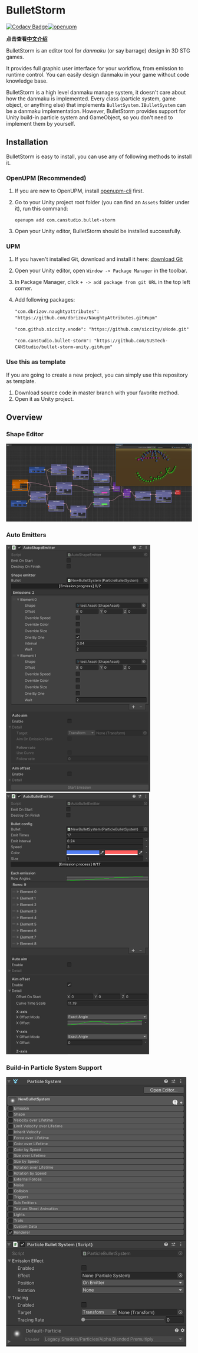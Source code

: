 # BulletStorm

[![Codacy Badge](https://app.codacy.com/project/badge/Grade/7837d955c0a24890b8e54ecda0768576)](https://www.codacy.com/gh/SUSTech-CANStudio/bullet-storm-unity/dashboard?utm_source=github.com&amp;utm_medium=referral&amp;utm_content=SUSTech-CANStudio/bullet-storm-unity&amp;utm_campaign=Badge_Grade)[![openupm](https://img.shields.io/npm/v/com.canstudio.bullet-storm?label=openupm&registry_uri=https://package.openupm.com)](https://openupm.com/packages/com.canstudio.bullet-storm/)

**点击查看[中文介绍](docs/README-zh-CN.md)**

BulletStorm is an editor tool for *danmaku* (or say barrage) design in 3D STG games.

It provides full graphic user interface for your workflow, from emission to runtime control. You can easily design danmaku in your game without code knowledge base.

BulletStorm is a high level danmaku manage system, it doesn't care about how the danmaku is implemented. Every class (particle system, game object, or anything else) that implements `BulletSystem.IBulletSystem` can be a danmaku implementation. However, BulletStorm provides support for Unity build-in particle system and GameObject, so you don't need to implement them by yourself.

## Installation

BulletStorm is easy to install, you can use any of following methods to install it.

### OpenUPM (Recommended)

1. If you are new to OpenUPM, install [openupm-cli](https://github.com/openupm/openupm-cli#installation) first.

2. Go to your Unity project root folder (you can find an `Assets` folder under it), run this command:

   ```shell
   openupm add com.canstudio.bullet-storm
   ```

3. Open your Unity editor, BulletStorm should be installed successfully.

### UPM

1. If you haven't installed Git, download and install it here: [download Git](https://git-scm.com/downloads)

2. Open your Unity editor, open `Window -> Package Manager` in the toolbar.

3. In Package Manager, click `+ -> add package from git URL` in the top left corner.

4. Add following packages:

   `"com.dbrizov.naughtyattributes": "https://github.com/dbrizov/NaughtyAttributes.git#upm"`

   `"com.github.siccity.xnode": "https://github.com/siccity/xNode.git"`

   `"com.canstudio.bullet-storm": "https://github.com/SUSTech-CANStudio/bullet-storm-unity.git#upm"`

### Use this as template

If you are going to create a new project, you can simply use this repository as template.

1. Download source code in master branch with your favorite method.
2. Open it as Unity project.

## Overview

### Shape Editor

![image-shape-test](docs/img/image-shape-test.png)

### Auto Emitters

<img src="docs/img/image-20201031151015657.png" alt="image-20201031151015657" style="zoom:80%;" /><img src="docs/img/image-20201031151244333.png" alt="image-20201031151244333" style="zoom:80%;" />

### Build-in Particle System Support

![image-20201031151629973](docs/img/image-20201031151629973.png)
